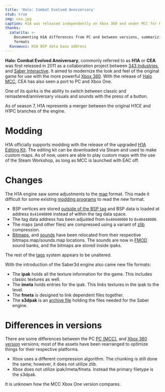 ```yaml
---
title: 'Halo: Combat Evolved Anniversary'
stub: true
img: cea.jpg
caption: H1A was released independently on Xbox 360 and under MCC for PC and Xbox One.
thanks:
  zatarita: >-
    Documenting H1A differences from PC and between versions, summarizing new
    formats
  Kavawuvi: H1A BSP data base address
---
```

**Halo: Combat Evolved Anniversary**, commonly referred to as **H1A** or **CEA** was first released in 2011 as a collaboration project between [343 Industries][343i-wiki], and [Saber Interactive][saber-wiki]. It aimed to modernize the look and feel of the original game for use with the more powerful [Xbox 360][360-wiki]. With the release of [Halo MCC][mcc-wiki], CEA has also seen a port to PC and Xbox One.

One of its quirks is the ability to switch between classic and remastered/anniversary visuals and sounds with the press of a button.

As of season 7, H1A represents a merger between the original H1CE and H1PC branches of the engine.

# Modding
H1A officially supports modding with the release of the upgraded [H1A Editing Kit](~h1a-ek). The editing kit can be downloaded via Steam and used to make custom maps. As of now, users are able to play custom maps with the use of the Steam Workshop, as long as MCC is launched with EAC off.

# Changes
The H1A engine saw some adjustments to the [map](~) format. This made it difficult for some existing [modding programs](~tools) to read the new format.

* BSP vertices are stored [outside of the BSP tag][h1a-map-files] and BSP data is loaded at address `0x41448000` instead of within the tag data space.
* The tag data address has been adjusted from `0x40440000` to `0x40448000`.
* The maps (and other files) are compressed using a variant of [zlib][] compression.
* [Bitmaps](~bitmap), and [sounds](~sound) have been relocated from their respective bitmaps.map/sounds.map locations. The sounds are now in [FMOD][] sound banks, and the bitmaps are stored inside ipaks.

The rest of the [tags](~) system appears to be unaltered.

With the introduction of the Saber3d engine also came new file formats:

* The **ipak** holds all the texture information for the game. This includes classic textures as well.
* The **imeta** holds entries for the ipak. This links textures in the ipak to the level.
* The **fmeta** is designed to link dependent files together.
* The **s3dpak** is an [archive file][archive-wiki] holding the files needed for the Saber engine.

# Differences in versions
There are some differences between the PC [PC (MCC)][mcc-wiki], and [Xbox 360 version][h1a-wiki] versions; most of the assets have been rearranged to optimize things for their respective platforms.

* Xbox uses a different compression algorithm. The chunking is still done the same; however, it does not utilize zlib.
* Xbox does not utilize ipak/imeta/fmeta. Instead the primary filetype is the s3dpak.

It is unknown how the MCC Xbox One version compares.

[343i-wiki]: https://en.wikipedia.org/wiki/343_Industries
[saber-wiki]: https://en.wikipedia.org/wiki/Saber_Interactive
[360-wiki]: https://en.wikipedia.org/wiki/Xbox_360
[mcc-wiki]: https://en.wikipedia.org/wiki/Halo:_The_Master_Chief_Collection
[h1a-wiki]: https://en.wikipedia.org/wiki/Halo:_Combat_Evolved_Anniversary
[archive-wiki]: https://en.wikipedia.org/wiki/Archive_file
[h1a-map-files]: https://opencarnage.net/index.php?/topic/7904-differences-between-halo-pc-and-cea-map-files/
[zlib]: https://en.wikipedia.org/wiki/Zlib
[fmod]: https://www.fmod.com/
